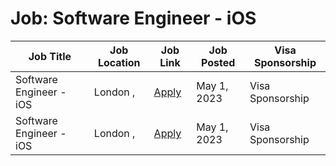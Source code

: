# Job: Software Engineer - iOS

| Job Title | Job Location | Job Link | Job Posted | Visa Sponsorship |
| --- | --- | --- | --- | --- |
| Software Engineer - iOS | London , | [Apply](https://apply.workable.com/citymapper/j/6FFD7F4C65/) | May 1, 2023 | Visa Sponsorship |
| Software Engineer - iOS | London , | [Apply](https://apply.workable.com/citymapper/j/6FFD7F4C65/) | May 1, 2023 | Visa Sponsorship |
